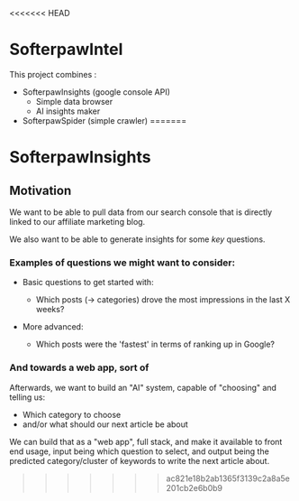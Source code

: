 <<<<<<< HEAD
# SofterpawIntel

This project combines :

- SofterpawInsights (google console API)
	- Simple data browser
	- AI insights maker
- SofterpawSpider (simple crawler)
=======
# SofterpawInsights

## Motivation
We want to be able to pull data from our search console that is directly linked to our
affiliate marketing blog.

We also want to be able to generate insights for some *key* questions.

### Examples of questions we might want to consider:

- Basic questions to get started with:
	- Which posts (-> categories) drove the most impressions in the last X weeks? 


- More advanced:
	- Which posts were the 'fastest' in terms of ranking up in Google?

### And towards a web app, sort of

Afterwards, we want to build an "AI" system, capable of "choosing" and telling us:
- Which category to choose
- and/or what should our next article be about 

We can build that as a "web app", full stack, and make it available to front end usage,
input being which question to select, and output being the predicted 
category/cluster of keywords to write the next article about.
>>>>>>> ac821e18b2ab1365f3139c2a8a5e201cb2e6b0b9
